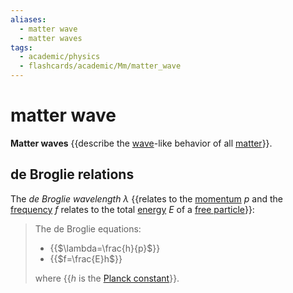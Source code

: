 ```yaml
---
aliases:
  - matter wave
  - matter waves
tags:
  - academic/physics
  - flashcards/academic/Mm/matter_wave
---
```


# matter wave

__Matter waves__ {{describe the [wave](wave.md)-like behavior of all [matter](matter.md)}}. <!--SR:!2023-07-19,52,290-->

## de Broglie relations

The _de Broglie wavelength_ $\lambda$ {{relates to the [momentum](momentum.md) $p$ and the [frequency](frequency.md) $f$ relates to the total [energy](energy.md) $E$ of a [free particle](free%20particle.md)}}: <!--SR:!2023-07-21,54,290-->

> The de Broglie equations:
>
> - {{$\lambda=\frac{h}{p}$}}
> - {{$f=\frac{E}h$}}
>
> where {{$h$ is the [Planck constant](Planck%20constant.md)}}. <!--SR:!2023-07-01,36,270!2023-08-02,64,290!2023-10-01,112,310-->
